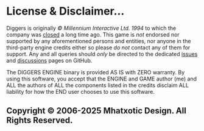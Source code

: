 # License & Disclaimer…
Diggers is originally *© Millennium Interactive Ltd. 1994* to which the company was [closed](https://www.mobygames.com/company/298/guerrilla-cambridge/) a long time ago. This game is *not* endorsed nor supported by any aforementioned persons and entities, nor anyone in the third-party engine credits either so please *do not* contact any of them for support. Any and all queries should *only* be directed to the dedicated [issues](https://github.com/Mhatxotic/Diggers/issues) and [discussions](https://github.com/Mhatxotic/Diggers/discussions) pages on GitHub.

The DIGGERS ENGINE binary is provided AS IS with ZERO warranty. By using this software, you accept that the ENGINE and GAME author (me) and ALL the authors of ALL the components listed in the credits disclaim ALL liability for how the END user chooses to use this software.

## Copyright © 2006-2025 Mhatxotic Design. All Rights Reserved.
